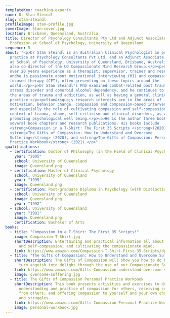 ```yaml
---
templateKey: coaching-experts
name: Dr Stan Steindl
slug: stan-steindl
profileImage: stan-profile.jpg
coverImage: Stan-cover.jpg
location: Brisbane, Queensland, Australia
title: Director of Psychology Consultants Pty Ltd and Adjunct Associate
  Professor at School of Psychology, University of Queensland
sequence: 5
about: "<p>Dr Stan Steindl is an Australian Clinical Psychologist in private
  practice at Psychology Consultants Pvt Ltd, and an Adjunct Associate Professor
  at School of Psychology, University of Queensland, Brisbane, Australia. He is
  also co-director of the UQ Compassionate Mind Research Group.</p><p>Stan has
  over 20 years experience as a therapist, supervisor, trainer and researcher,
  andhe is passionate about motivational interviewing (MI) and compassion
  focused therapy (CFT), often presenting on these topics around the
  world.</p><p>Dr Stan Steindl's PhD examined combat-related post traumatic
  stress disorder and comorbid alcohol dependency, and he continues to work in
  the areas of trauma and addiction, as well as having a general clinical
  practice.</p><p>Stan&rsquo;s research interests are in the areas of
  motivation, behavior change, compassion and compassion-based interventions,
  and especially the role of cultivating compassion and self-compassion in the
  context of trauma, shame, self-criticism and clinical disorders, as well as
  promoting psychological well being.</p><p>He is the author three books and
  several book chapters and research publications. His books include
  <strong>Compassion in a T-Shirt: The First 35 Scripts </strong>(2020),
  <strong>The Gifts of Compassion: How to Understand and Overcome
  Suffering</strong> (2020), and <strong>The Gifts of Compassion: Personal
  Practice Workbook</strong> (2021).</p>"
qualifications:
  - certification: Doctor of Philosophy (in the Field of Clinical Psychology)
    year: "2005"
    school: University of Queensland
    image: Queensland.png
  - certification: Master of Clinical Psychology
    school: University of Queensland
    year: "1995"
    image: Queensland.png
  - certification: Post-graduate Diploma in Psychology (with Distinction)
    school: University of Queensland
    image: Queensland.png
    year: "1992"
  - school: University of Queensland
    year: "1991"
    image: Queensland.png
    certification: Bachelor of Arts
books:
  - title: "Compassion in a T-Shirt: The First 35 Scripts!"
    image: Compassion-T-Shirt.jpg
    shortDescription: Entertaining and practical information all about compassion
      and self-compassion, and cultivating the compassionate mind.
    link: https://www.amazon.com/Compassion-T-Shirt-First-35-Scripts/dp/B08JB9R1CG
  - title: "The Gifts of Compassion: How to Understand and Overcome Suffering"
    shortDescription: The Gifts of Compassion will show you how to do better ― to
      turn anguish into delight through the use of our Compassionate Self.
    link: https://www.amazon.com/Gifts-Compassion-understand-overcome-suffering/dp/1925644480
    image: overcome-suffering.jpg
  - title: The Gifts of Compassion Personal Practice Workbook
    shortDescription: This book presents activities and exercises to deepen your
      understanding and practice of compassion for others, receiving compassion
      from others, and offering compassion to yourself and your own challenges
      and struggles.
    link: https://www.amazon.com/Gifts-Compassion-Personal-Practice-Workbook/dp/1925644502/ref=pd_lpo_14_t_0/134-4473382-3957530?_encoding=UTF8&pd_rd_i=1925644502&pd_rd_r=e7bc6860-45d3-4130-b37b-49736775e0f4&pd_rd_w=wFxq8&pd_rd_wg=xLOJa&pf_rd_p=a0d6e967-6561-454c-84f8-2ce2c92b79a6&pf_rd_r=VNR299FR3DJ705XKQWQQ&psc=1&refRID=VNR299FR3DJ705XKQWQQ
    image: personal-workbook.jpg
---
```

